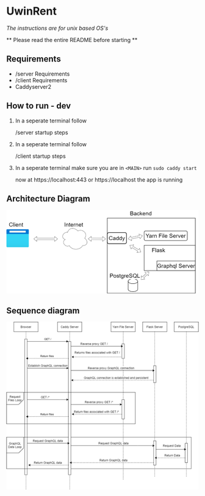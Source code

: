 # UwinRent

*The instructions are for unix based OS's*

** Please read the entire README before starting **

## Requirements
* <MAIN>/server Requirements
* <MAIN>/client Requirements
* Caddyserver2 

## How to run - dev

1. In a seperate terminal follow <MAIN>/server startup steps

2. In a seperate terminal follow <MAIN>/client startup steps

3. In a seperate terminal make sure you are in `<MAIN>` run `sudo caddy start`


   now at https://localhost:443 or https://localhost the app is running

## Architecture Diagram

![Architecture Diagram](/images/ArchitectureDiagram.png)

## Sequence diagram 

![Sequence Diagram](/images/SequenceDiagram.png)
